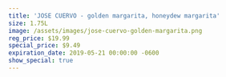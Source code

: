 ```yaml
---
title: 'JOSE CUERVO - golden margarita, honeydew margarita'
size: 1.75L
image: /assets/images/jose-cuervo-golden-margarita.png
reg_price: $19.99
special_price: $9.49
expiration_date: 2019-05-21 00:00:00 -0600
show_special: true
---
```



